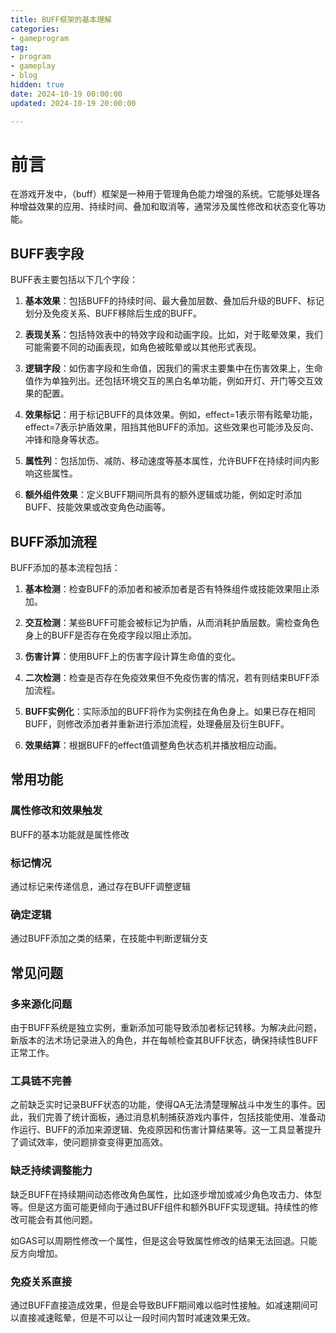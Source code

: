 ```yaml
---
title: BUFF框架的基本理解
categories: 
- gameprogram
tag:
- program
- gameplay
- blog
hidden: true
date: 2024-10-19 00:00:00
updated: 2024-10-19 20:00:00

---
```


# 前言

在游戏开发中，（buff）框架是一种用于管理角色能力增强的系统。它能够处理各种增益效果的应用、持续时间、叠加和取消等，通常涉及属性修改和状态变化等功能。

<!-- more -->

## BUFF表字段

BUFF表主要包括以下几个字段：

1. **基本效果**：包括BUFF的持续时间、最大叠加层数、叠加后升级的BUFF、标记划分及免疫关系、BUFF移除后生成的BUFF。
  
2. **表现关系**：包括特效表中的特效字段和动画字段。比如，对于眩晕效果，我们可能需要不同的动画表现，如角色被眩晕或以其他形式表现。

3. **逻辑字段**：如伤害字段和生命值，因我们的需求主要集中在伤害效果上，生命值作为单独列出。还包括环境交互的黑白名单功能，例如开灯、开门等交互效果的配置。

4. **效果标记**：用于标记BUFF的具体效果。例如，effect=1表示带有眩晕功能，effect=7表示护盾效果，阻挡其他BUFF的添加。这些效果也可能涉及反向、冲锋和隐身等状态。

5. **属性列**：包括加伤、减防、移动速度等基本属性，允许BUFF在持续时间内影响这些属性。

6. **额外组件效果**：定义BUFF期间所具有的额外逻辑或功能，例如定时添加BUFF、技能效果或改变角色动画等。

## BUFF添加流程

BUFF添加的基本流程包括：

1. **基本检测**：检查BUFF的添加者和被添加者是否有特殊组件或技能效果阻止添加。

2. **交互检测**：某些BUFF可能会被标记为护盾，从而消耗护盾层数。需检查角色身上的BUFF是否存在免疫字段以阻止添加。

3. **伤害计算**：使用BUFF上的伤害字段计算生命值的变化。

4. **二次检测**：检查是否存在免疫效果但不免疫伤害的情况，若有则结束BUFF添加流程。

5. **BUFF实例化**：实际添加的BUFF将作为实例挂在角色身上。如果已存在相同BUFF，则修改添加者并重新进行添加流程，处理叠层及衍生BUFF。

6. **效果结算**：根据BUFF的effect值调整角色状态机并播放相应动画。

## 常用功能

### 属性修改和效果触发

BUFF的基本功能就是属性修改

### 标记情况

通过标记来传递信息，通过存在BUFF调整逻辑

### 确定逻辑

通过BUFF添加之类的结果，在技能中判断逻辑分支

## 常见问题

### 多来源化问题

由于BUFF系统是独立实例，重新添加可能导致添加者标记转移。为解决此问题，新版本的法术场记录进入的角色，并在每帧检查其BUFF状态，确保持续性BUFF正常工作。

### 工具链不完善

之前缺乏实时记录BUFF状态的功能，使得QA无法清楚理解战斗中发生的事件。因此，我们完善了统计面板，通过消息机制捕获游戏内事件，包括技能使用、准备动作运行、BUFF的添加来源逻辑、免疫原因和伤害计算结果等。这一工具显著提升了调试效率，使问题排查变得更加高效。

### 缺乏持续调整能力

缺乏BUFF在持续期间动态修改角色属性，比如逐步增加或减少角色攻击力、体型等。但是这方面可能更倾向于通过BUFF组件和额外BUFF实现逻辑。持续性的修改可能会有其他问题。

如GAS可以周期性修改一个属性，但是这会导致属性修改的结果无法回退。只能反方向增加。

### 免疫关系直接

通过BUFF直接造成效果，但是会导致BUFF期间难以临时性接触。如减速期间可以直接减速眩晕，但是不可以让一段时间内暂时减速效果无效。